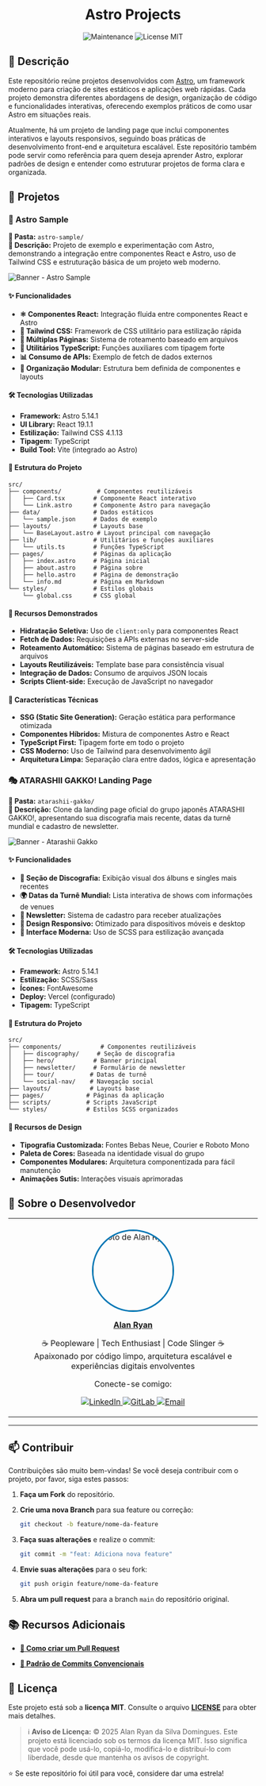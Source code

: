 <h1 align="center">
   Astro Projects
</h1>

<div align="center">

![Maintenance](https://img.shields.io/maintenance/yes/2025?style=for-the-badge)
![License MIT](https://img.shields.io/badge/license-MIT-blue?style=for-the-badge)

</div>

## 📖 Descrição

Este repositório reúne projetos desenvolvidos com [Astro](https://astro.build/), um framework moderno para criação de sites estáticos e aplicações web rápidas. Cada projeto demonstra diferentes abordagens de design, organização de código e funcionalidades interativas, oferecendo exemplos práticos de como usar Astro em situações reais.

Atualmente, há um projeto de landing page que inclui componentes interativos e layouts responsivos, seguindo boas práticas de desenvolvimento front-end e arquitetura escalável. Este repositório também pode servir como referência para quem deseja aprender Astro, explorar padrões de design e entender como estruturar projetos de forma clara e organizada.

## 🚀 Projetos

### 🧪 Astro Sample

**📁 Pasta:** `astro-sample/`  
**🎯 Descrição:** Projeto de exemplo e experimentação com Astro, demonstrando a integração entre componentes React e Astro, uso de Tailwind CSS e estruturação básica de um projeto web moderno.

![Banner - Astro Sample](/readme_images/astro-sample.png)

#### ✨ Funcionalidades

- **⚛️ Componentes React:** Integração fluida entre componentes React e Astro
- **🎨 Tailwind CSS:** Framework de CSS utilitário para estilização rápida
- **📄 Múltiplas Páginas:** Sistema de roteamento baseado em arquivos
- **🔧 Utilitários TypeScript:** Funções auxiliares com tipagem forte
- **📊 Consumo de APIs:** Exemplo de fetch de dados externos
- **📁 Organização Modular:** Estrutura bem definida de componentes e layouts

#### 🛠️ Tecnologias Utilizadas

- **Framework:** Astro 5.14.1
- **UI Library:** React 19.1.1
- **Estilização:** Tailwind CSS 4.1.13
- **Tipagem:** TypeScript
- **Build Tool:** Vite (integrado ao Astro)

#### 📂 Estrutura do Projeto

```
src/
├── components/          # Componentes reutilizáveis
│   ├── Card.tsx        # Componente React interativo
│   └── Link.astro      # Componente Astro para navegação
├── data/               # Dados estáticos
│   └── sample.json     # Dados de exemplo
├── layouts/            # Layouts base
│   └── BaseLayout.astro # Layout principal com navegação
├── lib/                # Utilitários e funções auxiliares
│   └── utils.ts        # Funções TypeScript
├── pages/              # Páginas da aplicação
│   ├── index.astro     # Página inicial
│   ├── about.astro     # Página sobre
│   ├── hello.astro     # Página de demonstração
│   └── info.md         # Página em Markdown
└── styles/             # Estilos globais
    └── global.css      # CSS global
```

#### 🔬 Recursos Demonstrados

- **Hidratação Seletiva:** Uso de `client:only` para componentes React
- **Fetch de Dados:** Requisições a APIs externas no server-side
- **Roteamento Automático:** Sistema de páginas baseado em estrutura de arquivos
- **Layouts Reutilizáveis:** Template base para consistência visual
- **Integração de Dados:** Consumo de arquivos JSON locais
- **Scripts Client-side:** Execução de JavaScript no navegador

#### 🎨 Características Técnicas

- **SSG (Static Site Generation):** Geração estática para performance otimizada
- **Componentes Híbridos:** Mistura de componentes Astro e React
- **TypeScript First:** Tipagem forte em todo o projeto
- **CSS Moderno:** Uso de Tailwind para desenvolvimento ágil
- **Arquitetura Limpa:** Separação clara entre dados, lógica e apresentação

### 🎭 ATARASHII GAKKO! Landing Page

**📁 Pasta:** `atarashii-gakko/`  
**🎯 Descrição:** Clone da landing page oficial do grupo japonês ATARASHII GAKKO!, apresentando sua discografia mais recente, datas da turnê mundial e cadastro de newsletter.

![Banner - Atarashii Gakko](/readme_images/atarashii-gakko.png)

#### ✨ Funcionalidades

- **🎵 Seção de Discografia:** Exibição visual dos álbuns e singles mais recentes
- **🌍 Datas da Turnê Mundial:** Lista interativa de shows com informações de venues
- **📧 Newsletter:** Sistema de cadastro para receber atualizações
- **📱 Design Responsivo:** Otimizado para dispositivos móveis e desktop
- **🎨 Interface Moderna:** Uso de SCSS para estilização avançada

#### 🛠️ Tecnologias Utilizadas

- **Framework:** Astro 5.14.1
- **Estilização:** SCSS/Sass
- **Ícones:** FontAwesome
- **Deploy:** Vercel (configurado)
- **Tipagem:** TypeScript

#### 📂 Estrutura do Projeto

```
src/
├── components/           # Componentes reutilizáveis
│   ├── discography/     # Seção de discografia
│   ├── hero/           # Banner principal
│   ├── newsletter/     # Formulário de newsletter
│   ├── tour/          # Datas de turnê
│   └── social-nav/    # Navegação social
├── layouts/           # Layouts base
├── pages/            # Páginas da aplicação
├── scripts/          # Scripts JavaScript
└── styles/           # Estilos SCSS organizados
```

#### 🎨 Recursos de Design

- **Tipografia Customizada:** Fontes Bebas Neue, Courier e Roboto Mono
- **Paleta de Cores:** Baseada na identidade visual do grupo
- **Componentes Modulares:** Arquitetura componentizada para fácil manutenção
- **Animações Sutis:** Interações visuais aprimoradas

## 👤 Sobre o Desenvolvedor

<div align="center">

<table>
  <tr>
    <td align="center">
        <br>
        <a href="https://github.com/0nF1REy" target="_blank">
          <img src="./readme_images/alan-ryan.jpg" height="160" alt="Foto de Alan Ryan" style="border-radius:50%;border:3px solid #0077B5;">
        </a>
        </p>
        <a href="https://github.com/0nF1REy" target="_blank">
          <strong>Alan Ryan</strong>
        </a>
        </p>
        ☕ Peopleware | Tech Enthusiast | Code Slinger ☕
        <br>
        Apaixonado por código limpo, arquitetura escalável e experiências digitais envolventes
        </p>
          Conecte-se comigo:
        </p>
        <a href="https://www.linkedin.com/in/alan-ryan-b115ba228" target="_blank">
          <img src="https://img.shields.io/badge/LinkedIn-Alan_Ryan-0077B5?style=flat&logo=linkedin" alt="LinkedIn">
        </a>
        <a href="https://gitlab.com/alanryan619" target="_blank">
          <img src="https://img.shields.io/badge/GitLab-@0nF1REy-FCA121?style=flat&logo=gitlab" alt="GitLab">
        </a>
        <a href="mailto:alanryan619@gmail.com" target="_blank">
          <img src="https://img.shields.io/badge/Email-alanryan619@gmail.com-D14836?style=flat&logo=gmail" alt="Email">
        </a>
        </p>
    </td>
  </tr>
</table>

</div>

---

## 📫 Contribuir

Contribuições são muito bem-vindas! Se você deseja contribuir com o projeto, por favor, siga estes passos:

1.  **Faça um Fork** do repositório.

2.  **Crie uma nova Branch** para sua feature ou correção:

    ```bash
    git checkout -b feature/nome-da-feature
    ```

3.  **Faça suas alterações** e realize o commit:

    ```bash
    git commit -m "feat: Adiciona nova feature"
    ```

4.  **Envie suas alterações** para o seu fork:

    ```bash
    git push origin feature/nome-da-feature
    ```

5.  **Abra um pull request** para a branch `main` do repositório original.

## 📚 Recursos Adicionais

- **<a href="https://www.atlassian.com/br/git/tutorials/making-a-pull-request" target="_blank">📝 Como criar um Pull Request</a>**

- **<a href="https://www.conventionalcommits.org/en/v1.0.0/" target="_blank">💾 Padrão de Commits Convencionais</a>**

## 📜 Licença

Este projeto está sob a **licença MIT**. Consulte o arquivo **[LICENSE](LICENSE)** para obter mais detalhes.

> ℹ️ **Aviso de Licença:** © 2025 Alan Ryan da Silva Domingues. Este projeto está licenciado sob os termos da licença MIT. Isso significa que você pode usá-lo, copiá-lo, modificá-lo e distribuí-lo com liberdade, desde que mantenha os avisos de copyright.

⭐ Se este repositório foi útil para você, considere dar uma estrela!
